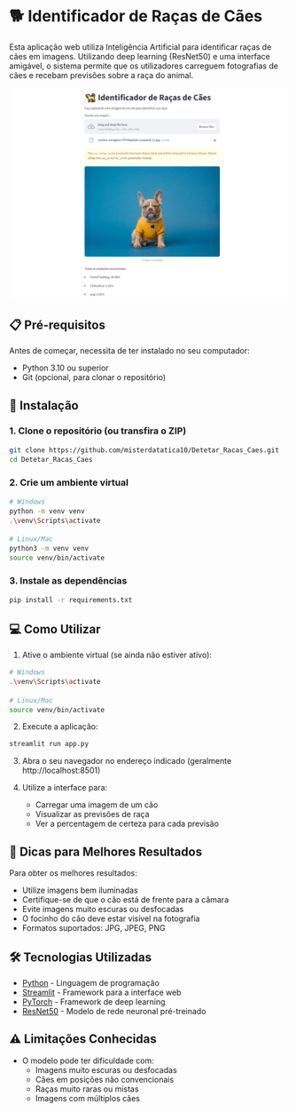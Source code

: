 # 🐕 Identificador de Raças de Cães

Esta aplicação web utiliza Inteligência Artificial para identificar raças de cães em imagens. Utilizando deep learning (ResNet50) e uma interface amigável, o sistema permite que os utilizadores carreguem fotografias de cães e recebam previsões sobre a raça do animal.

![Demo da Aplicação](demo.png)

## 📋 Pré-requisitos

Antes de começar, necessita de ter instalado no seu computador:

- Python 3.10 ou superior
- Git (opcional, para clonar o repositório)

## 🚀 Instalação

### 1. Clone o repositório (ou transfira o ZIP)
```bash
git clone https://github.com/misterdatatica10/Detetar_Racas_Caes.git
cd Detetar_Racas_Caes
```

### 2. Crie um ambiente virtual
```bash
# Windows
python -m venv venv
.\venv\Scripts\activate

# Linux/Mac
python3 -m venv venv
source venv/bin/activate
```

### 3. Instale as dependências
```bash
pip install -r requirements.txt
```

## 💻 Como Utilizar

1. Ative o ambiente virtual (se ainda não estiver ativo):
```bash
# Windows
.\venv\Scripts\activate

# Linux/Mac
source venv/bin/activate
```

2. Execute a aplicação:
```bash
streamlit run app.py
```

3. Abra o seu navegador no endereço indicado (geralmente http://localhost:8501)

4. Utilize a interface para:
   - Carregar uma imagem de um cão
   - Visualizar as previsões de raça
   - Ver a percentagem de certeza para cada previsão

## 📸 Dicas para Melhores Resultados

Para obter os melhores resultados:
- Utilize imagens bem iluminadas
- Certifique-se de que o cão está de frente para a câmara
- Evite imagens muito escuras ou desfocadas
- O focinho do cão deve estar visível na fotografia
- Formatos suportados: JPG, JPEG, PNG

## 🛠️ Tecnologias Utilizadas

- [Python](https://python.org) - Linguagem de programação
- [Streamlit](https://streamlit.io) - Framework para a interface web
- [PyTorch](https://pytorch.org) - Framework de deep learning
- [ResNet50](https://pytorch.org/vision/stable/models.html) - Modelo de rede neuronal pré-treinado

## ⚠️ Limitações Conhecidas

- O modelo pode ter dificuldade com:
  - Imagens muito escuras ou desfocadas
  - Cães em posições não convencionais
  - Raças muito raras ou mistas
  - Imagens com múltiplos cães 